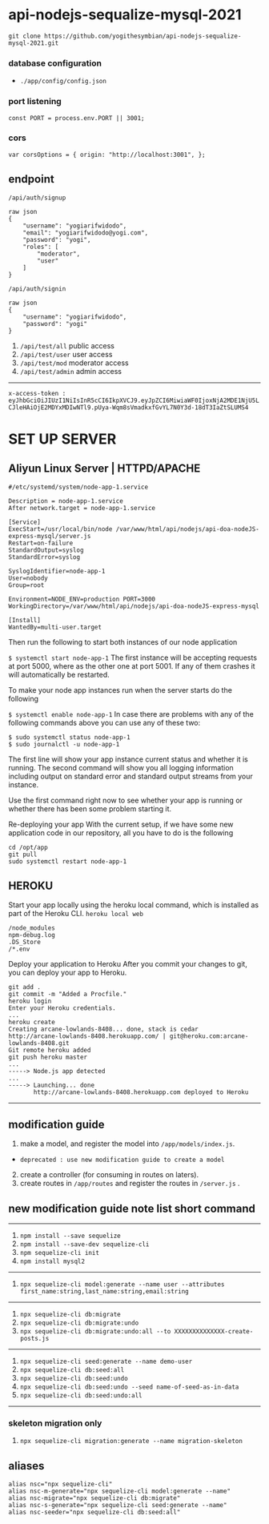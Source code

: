 # api-nodejs-sequalize-mysql-2021

```
git clone https://github.com/yogithesymbian/api-nodejs-sequalize-mysql-2021.git
```

### database configuration
- `./app/config/config.json`

### port listening
`const PORT = process.env.PORT || 3001;`
### cors
`var corsOptions = {
  origin: "http://localhost:3001",
};`

## endpoint
`/api/auth/signup`

```
raw json
{
    "username": "yogiarifwidodo",
    "email": "yogiarifwidodo@yogi.com",
    "password": "yogi",
    "roles": [
        "moderator",
        "user"
    ]
}
```

`/api/auth/signin`

```
raw json
{
    "username": "yogiarifwidodo",
    "password": "yogi"
}
```

1. `/api/test/all` public access
2. `/api/test/user` user access
3. `/api/test/mod` moderator access
4. `/api/test/admin` admin access

----
`x-access-token :` `eyJhbGciOiJIUzI1NiIsInR5cCI6IkpXVCJ9.eyJpZCI6MiwiaWF0IjoxNjA2MDE1NjU5LCJleHAiOjE2MDYxMDIwNTl9.pUya-Wqm8sVmadkxfGvYL7N0Y3d-18dT3IaZtSLUMS4`

# SET UP SERVER
## Aliyun Linux Server | HTTPD/APACHE
```
#/etc/systemd/system/node-app-1.service

Description = node-app-1.service
After network.target = node-app-1.service

[Service]
ExecStart=/usr/local/bin/node /var/www/html/api/nodejs/api-doa-nodeJS-express-mysql/server.js
Restart=on-failure
StandardOutput=syslog
StandardError=syslog

SyslogIdentifier=node-app-1
User=nobody
Group=root

Environment=NODE_ENV=production PORT=3000
WorkingDirectory=/var/www/html/api/nodejs/api-doa-nodeJS-express-mysql

[Install]
WantedBy=multi-user.target
```

Then run the following to start both instances of our node application

`$ systemctl start node-app-1`
The first instance will be accepting requests at port 5000, where as the other one at port 5001. If any of them crashes it will automatically be restarted.

To make your node app instances run when the server starts do the following

`$ systemctl enable node-app-1`
In case there are problems with any of the following commands above you can use any of these two:

```
$ sudo systemctl status node-app-1
$ sudo journalctl -u node-app-1
```

The first line will show your app instance current status and whether it is running. The second command will show you all logging information including output on standard error and standard output streams from your instance.

Use the first command right now to see whether your app is running or whether there has been some problem starting it.

Re-deploying your app
With the current setup, if we have some new application code in our repository, all you have to do is the following

```
cd /opt/app
git pull
sudo systemctl restart node-app-1
```

## HEROKU

Start your app locally using the heroku local command, which is installed as part of the Heroku CLI.
`heroku local web`

```
/node_modules
npm-debug.log
.DS_Store
/*.env
```

Deploy your application to Heroku
After you commit your changes to git, you can deploy your app to Heroku.

```
git add .
git commit -m "Added a Procfile."
heroku login
Enter your Heroku credentials.
...
heroku create
Creating arcane-lowlands-8408... done, stack is cedar
http://arcane-lowlands-8408.herokuapp.com/ | git@heroku.com:arcane-lowlands-8408.git
Git remote heroku added
git push heroku master
...
-----> Node.js app detected
...
-----> Launching... done
       http://arcane-lowlands-8408.herokuapp.com deployed to Heroku
```


---

## modification guide
1. make a model, and register the model into `/app/models/index.js`.
- `deprecated : use new modification guide to create a model `
2. create a controller (for consuming in routes on laters).
3. create routes in `/app/routes` and register the routes in `/server.js` .


## new modification guide note list short command
------
1. `npm install --save sequelize`
2. `npm install --save-dev sequelize-cli`
3. `npm sequelize-cli init`
4. `npm install mysql2`
-------
1. `npx sequelize-cli model:generate --name user --attributes first_name:string,last_name:string,email:string`
-------
1. `npx sequelize-cli db:migrate`
2. `npx sequelize-cli db:migrate:undo`
3. `npx sequelize-cli db:migrate:undo:all --to XXXXXXXXXXXXXX-create-posts.js`
-------
1. `npx sequelize-cli seed:generate --name demo-user`
2. `npx sequelize-cli db:seed:all`
3. `npx sequelize-cli db:seed:undo`
4. `npx sequelize-cli db:seed:undo --seed name-of-seed-as-in-data`
5. `npx sequelize-cli db:seed:undo:all`
-------

### skeleton migration only
1. `npx sequelize-cli migration:generate --name migration-skeleton`

## aliases
```
alias nsc="npx sequelize-cli"
alias nsc-m-generate="npx sequelize-cli model:generate --name"
alias nsc-migrate="npx sequelize-cli db:migrate"
alias nsc-s-generate="npx sequelize-cli seed:generate --name"
alias nsc-seeder="npx sequelize-cli db:seed:all"
```